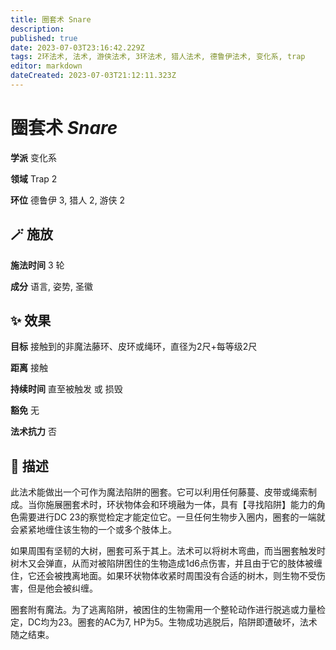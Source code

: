 ```yaml
---
title: 圈套术 Snare
description: 
published: true
date: 2023-07-03T23:16:42.229Z
tags: 2环法术, 法术, 游侠法术, 3环法术, 猎人法术, 德鲁伊法术, 变化系, trap
editor: markdown
dateCreated: 2023-07-03T21:12:11.323Z
---
```


# **圈套术** *Snare*

**学派** 变化系 

**领域** Trap 2

**环位** 德鲁伊 3, 猎人 2, 游侠 2

## 🪄 施放

**施法时间** 3 轮

**成分** 语言, 姿势, 圣徽

## ✨ 效果 

**目标** 接触到的非魔法藤环、皮环或绳环，直径为2尺+每等级2尺 

**距离** 接触  

**持续时间** 直至被触发 或 损毁 

**豁免** 无

**法术抗力** 否

## 📖 描述

此法术能做出一个可作为魔法陷阱的圈套。它可以利用任何藤蔓、皮带或绳索制成。当你施展圈套术时，环状物体会和环境融为一体，具有【寻找陷阱】能力的角色需要进行DC 23的察觉检定才能定位它。一旦任何生物步入圈内，圈套的一端就会紧紧地缠住该生物的一个或多个肢体上。

如果周围有坚韧的大树，圈套可系于其上。法术可以将树木弯曲，而当圈套触发时树木又会弹直，从而对被陷阱困住的生物造成1d6点伤害，并且由于它的肢体被缠住，它还会被拽离地面。如果环状物体收紧时周围没有合适的树木，则生物不受伤害，但是他会被纠缠。

圈套附有魔法。为了逃离陷阱，被困住的生物需用一个整轮动作进行脱逃或力量检定，DC均为23。圈套的AC为7, HP为5。生物成功逃脱后，陷阱即遭破坏，法术随之结束。 
    